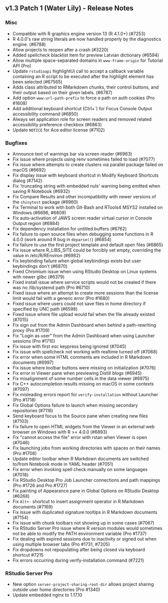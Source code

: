 ## v1.3 Patch 1 (Water Lily) - Release Notes


### Misc

- Compatible with R graphics engine version 13 (R 4.1.0+) (#7253)
- R 4.0.0's raw string literals are now handled properly by the diagnostics engine. (#6788)
- Allow projects to reopen after a crash (#3220)
- Added spellcheck blacklist item for preview Latvian dictionary (#6594)
- Allow multiple space-separated domains in `www-frame-origin` for Tutorial API (Pro)
- Update `rstudioapi` highlightUi call to accept a callback variable containing an R script to be executed after the highlight element has been selected (#67565)
- Adds class attributed to RMarkdown chunks, their control buttons, and their output based on their given labels. (#6787)
- Add option `www-url-path-prefix` to force a path on auth cookies (Pro #1608)
- Add additional keyboard shortcut (Ctrl+`) for Focus Console Output accessibility command (#6850)
- Always set application role for screen readers and removed related accessibility preference checkbox (#6863)
- Update `NOTICE` for Ace editor license (#7102)

### Bugfixes

- Announce text of warnings bar via screen reader (#6963)
- Fix issue where projects using renv sometimes failed to load (#7077)
- Fix issue where attempts to create clusters via parallel package failed on macOS (#6692)
- Fix display issue with keyboard shortcut in Modify Keyboard Shortcuts dialog (#7142)
- Fix 'truncating string with embedded nuls' warning being emitted when saving R Notebook (#6932)
- Fix Compare Results and other incompatibility with newer versions of the `shinytest` package (#6960)
- Fix Terminal to work with both Git-Bash and RTools4 MSYS2 installed on Windows (#6696, #6809)
- Fix auto-activation of JAWS screen reader virtual cursor in Console Output region (#6884)
- Fix dependency installation for untitled buffers (#6762)
- Fix failure to open source files when debugging some functions in R 4.0.0 (work around R bug in `deparse()`) (#6854)
- Fix failure to use the first project template and default open files (#6865)
- Fix issue where R_LIBS_SITE could be forcibly set empty, overriding the value in /etc/R/REnviron (#6982)
- Fix keybinding failure when global keybindings exists but user keybindings don't (#6870)
- Fixed Chromium issue when using RStudio Desktop on Linux systems with newer glibc (#6379)
- Fixed install issue where service scripts would not be created if there was no /lib/systemd path (Pro #6710)
- Fixed issue where an attempt to create more sessions than the license limit would fail with a generic error (Pro #1680)
- Fixed issue where users could not save files in home directory if specified by UNC path (#6598)
- Fixed issue where file upload would fail when the file already existed (#7015)
- Fix sign out from the Admin Dashboard when behind a path-rewriting proxy (Pro #1709)
- Fix "Login as user" from the Admin Dashboard when using Launcher sessions (Pro #1710)
- Fix issue with first esc keypress being ignored (#7045)
- Fix issue with spellcheck not working with realtime turned off (#7068)
- Fix error when some HTML comments are included in R Markdown documents (#6997)
- Fix issue where toolbar buttons were missing on initialization (#7076)
- Fix error in Viewer pane when previewing Distill blogs (#6945)
- Fix misalignment of some number cells in the data viewer (#6975)
- Fix C++ autocompletion results missing on macOS in some contexts (#7097)
- Fix misleading errors report for `verify-installation` without Launcher (Pro #1718)
- Fix Global Options failure to launch when missing secondary repositories (#7116)
- Send keyboard focus to the Source pane when creating new files (#7103)
- Fix failure to open HTML widgets from the Viewer in an external web browser on Windows with R >= 4.0.0 (#6893)
- Fix "cannot access the file" error with rstan when Viewer is open (#7046)
- Fix launching jobs from working directories with spaces on their names (Pro #1708)
- Update editor toolbar when R Markdown documents are switched to/from Notebook mode in YAML header (#7051)
- Fix error when invoking spell check manually on some languages (#7018)
- Fix RStudio Desktop Pro Job Launcher connections and path mappings (Pro #1726 and Pro #1727) 
- Fix painting of Appearance pane in Global Options on RStudio Desktop (#6268)
- Fix `Alt+-` shortcut to insert assignment operator in R Markdown documents (#7169)
- Fix issue with duplicated signature tooltips in R Markdown documents (#7154)
- Fix issue with chunk toolbars not showing up in some cases (#7067)
- Fix RStudio Server Pro issue where R version modules would sometimes not be able to modify the PATH environment variable (Pro #1737)
- Fix dealing with expired sessions due to inactivity or signed out when using multiple browser tabs (Pro #1731, #7205)
- Fix dropdowns not repopulating after being closed via keyboard shortcut #7215
- Fix errors occurring during verify-installation command (#7221)

### RStudio Server Pro

- New option `server-project-sharing-root-dir` allows project sharing outside user home directories (Pro #1340)
- Update embedded nginx to 1.17.10

